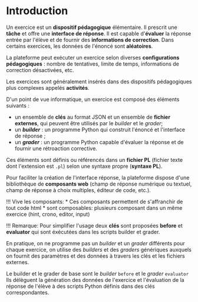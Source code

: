 # Introduction

Un exercice est un **dispositif pédagogique** élémentaire. Il prescrit une **tâche** et offre une **interface de réponse**. Il est capable d'**évaluer** la réponse entrée par l'élève et de fournir des **informations de correction**. Dans certains exercices, les données de l'énoncé sont **aléatoires**.

La plateforme peut exécuter un exercice selon diverses **configurations pédagogiques** : nombre de tentatives, limite de temps, informations de correction désactivées, etc.

Les exercices sont généralement insérés dans des dispositifs pédagogiques plus complexes appelés **activités**.

D'un point de vue informatique, un exercice est composé des éléments suivants :

  - un ensemble de **clés** au format JSON et un ensemble de **fichier externes**, qui peuvent être utilisés par le *builder* et le *grader*; 
  - un ***builder*** : un programme Python qui construit l'énoncé et l'interface de réponse ;  
  - un ***grader*** : un programme Python capable d'évaluer la réponse et de fournir une rétroaction corrective. 




Ces éléments sont définis ou référencés dans un **fichier PL** (fichier texte dont l'extension est `.pl`) selon une syntaxe propre (**syntaxe PL**).

Pour faciliter la création de l'interface réponse, la plateforme dispose d'une bibliothèque de **composants web** (champ de réponse numérique ou textuel, champ de réponse à choix multiples, éditeur de code, etc.). 

!!! Vive les composants:
    * Ces composants permettent de s'affranchir de tout code html
    * sont composables: plusieurs composant dans un même exercice (hint, crono, editor, input) 


!!! Remarque:
    Pour simplifier l'usage deux **clés** sont proposées **before** et **evaluator** qui sont éxécutées dans les scripts builder et grader.


En pratique, on ne programme pas un *builder* et un *grader* différents pour chaque exercice, on utilise des *builders* et des *graders* génériques auxquels on fournit des paramètres et des données à travers les clés et les fichiers externes.

Le builder et le grader de base sont le *builder* `before` et le *grader* `evaluator` Ils délèguent la génération des données de l'exercice et l'évaluation de la réponse de l'élève à des scripts Python définis dans des clés correspondantes.



